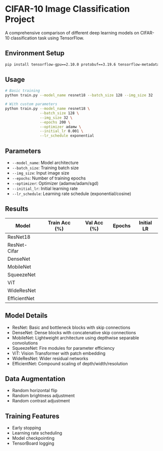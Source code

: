 # CIFAR-10 Image Classification Project

A comprehensive comparison of different deep learning models on CIFAR-10 classification task using TensorFlow.

## Environment Setup
```bash
pip install tensorflow-gpu==2.10.0 protobuf==3.19.6 tensorflow-metadata==1.10.0 tensorflow_datasets==4.6.0 pillow numpy
```

## Usage
```bash
# Basic training
python train.py --model_name resnet18 --batch_size 128 --img_size 32

# With custom parameters
python train.py --model_name resnet18 \
                --batch_size 128 \
                --img_size 32 \
                --epochs 200 \
                --optimizer adamw \
                --initial_lr 0.001 \
                --lr_schedule exponential
```

## Parameters
- `--model_name`: Model architecture
- `--batch_size`: Training batch size
- `--img_size`: Input image size
- `--epochs`: Number of training epochs
- `--optimizer`: Optimizer (adamw/adam/sgd)
- `--initial_lr`: Initial learning rate
- `--lr_schedule`: Learning rate schedule (exponential/cosine)

## Results

| Model | Train Acc (%) | Val Acc (%) | Epochs | Initial LR |
|-------|--------------|-------------|---------|------------|
| ResNet18 | | | | |
| ResNet-Cifar | | | | |
| DenseNet | | | | |
| MobileNet | | | | |
| SqueezeNet | | | | |
| ViT | | | | |
| WideResNet | | | | |
| EfficientNet | | | | |

## Model Details
- ResNet: Basic and bottleneck blocks with skip connections
- DenseNet: Dense blocks with concatenative skip connections
- MobileNet: Lightweight architecture using depthwise separable convolutions
- SqueezeNet: Fire modules for parameter efficiency
- ViT: Vision Transformer with patch embedding
- WideResNet: Wider residual networks
- EfficientNet: Compound scaling of depth/width/resolution

## Data Augmentation
- Random horizontal flip
- Random brightness adjustment
- Random contrast adjustment

## Training Features
- Early stopping
- Learning rate scheduling
- Model checkpointing
- TensorBoard logging